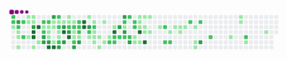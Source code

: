 <svg viewBox="-16 -32 880 192" width="880" height="192" xmlns="http://www.w3.org/2000/svg"><style>@keyframes c0{60.56%{fill:var(--c2)}60.58%,to{fill:var(--ce)}}@keyframes c1{60.74%{fill:var(--c2)}60.76%,to{fill:var(--ce)}}@keyframes c2{.88%{fill:var(--c1)}.9%,to{fill:var(--ce)}}@keyframes c3{84%{fill:var(--c3)}84.02%,to{fill:var(--ce)}}@keyframes c4{61.09%{fill:var(--c2)}61.11%,to{fill:var(--ce)}}@keyframes c5{1.23%{fill:var(--c1)}1.25%,to{fill:var(--ce)}}@keyframes c6{1.41%{fill:var(--c1)}1.43%,to{fill:var(--ce)}}@keyframes c7{1.77%{fill:var(--c1)}1.79%,to{fill:var(--ce)}}@keyframes c8{60.03%{fill:var(--c2)}60.05%,to{fill:var(--ce)}}@keyframes c9{59.49%{fill:var(--c2)}59.51%,to{fill:var(--ce)}}@keyframes ca{4.25%{fill:var(--c1)}4.27%,to{fill:var(--ce)}}@keyframes cb{3.72%{fill:var(--c1)}3.74%,to{fill:var(--ce)}}@keyframes cc{3.19%{fill:var(--c1)}3.21%,to{fill:var(--ce)}}@keyframes cd{4.08%{fill:var(--c1)}4.1%,to{fill:var(--ce)}}@keyframes ce{3.9%{fill:var(--c1)}3.92%,to{fill:var(--ce)}}@keyframes cf{83.29%{fill:var(--c3)}83.31%,to{fill:var(--ce)}}@keyframes cg{98.04%{fill:var(--c4)}98.06%,to{fill:var(--ce)}}@keyframes ch{97.86%{fill:var(--c4)}97.88%,to{fill:var(--ce)}}@keyframes ci{2.3%{fill:var(--c1)}2.32%,to{fill:var(--ce)}}@keyframes cj{98.39%{fill:var(--c4)}98.41%,to{fill:var(--ce)}}@keyframes ck{2.65%{fill:var(--c1)}2.67%,to{fill:var(--ce)}}@keyframes cl{44.39%{fill:var(--c2)}44.41%,to{fill:var(--ce)}}@keyframes cm{44.22%{fill:var(--c1)}44.24%,to{fill:var(--ce)}}@keyframes cn{58.25%{fill:var(--c2)}58.27%,to{fill:var(--ce)}}@keyframes co{86.14%{fill:var(--c3)}86.16%,to{fill:var(--ce)}}@keyframes cp{85.6%{fill:var(--c3)}85.62%,to{fill:var(--ce)}}@keyframes cq{57.72%{fill:var(--c2)}57.74%,to{fill:var(--ce)}}@keyframes cr{33.38%{fill:var(--c1)}33.4%,to{fill:var(--ce)}}@keyframes cs{33.56%{fill:var(--c1)}33.58%,to{fill:var(--ce)}}@keyframes ct{34.45%{fill:var(--c1)}34.47%,to{fill:var(--ce)}}@keyframes cu{85.78%{fill:var(--c3)}85.8%,to{fill:var(--ce)}}@keyframes cv{96.97%{fill:var(--c4)}96.99%,to{fill:var(--ce)}}@keyframes cw{82.23%{fill:var(--c3)}82.25%,to{fill:var(--ce)}}@keyframes cx{33.03%{fill:var(--c1)}33.05%,to{fill:var(--ce)}}@keyframes cy{33.2%{fill:var(--c1)}33.22%,to{fill:var(--ce)}}@keyframes cz{42.97%{fill:var(--c1)}42.99%,to{fill:var(--ce)}}@keyframes c10{96.79%{fill:var(--c4)}96.81%,to{fill:var(--ce)}}@keyframes c11{56.83%{fill:var(--c2)}56.85%,to{fill:var(--ce)}}@keyframes c12{32.85%{fill:var(--c1)}32.87%,to{fill:var(--ce)}}@keyframes c13{57.18%{fill:var(--c2)}57.2%,to{fill:var(--ce)}}@keyframes c14{33.92%{fill:var(--c1)}33.94%,to{fill:var(--ce)}}@keyframes c15{34.09%{fill:var(--c1)}34.11%,to{fill:var(--ce)}}@keyframes c16{43.15%{fill:var(--c2)}43.17%,to{fill:var(--ce)}}@keyframes c17{87.38%{fill:var(--c3)}87.4%,to{fill:var(--ce)}}@keyframes c18{32.67%{fill:var(--c1)}32.69%,to{fill:var(--ce)}}@keyframes c19{81.52%{fill:var(--c3)}81.54%,to{fill:var(--ce)}}@keyframes c1a{89.51%{fill:var(--c4)}89.53%,to{fill:var(--ce)}}@keyframes c1b{87.02%{fill:var(--c3)}87.04%,to{fill:var(--ce)}}@keyframes c1c{6.03%{fill:var(--c1)}6.05%,to{fill:var(--ce)}}@keyframes c1d{6.21%{fill:var(--c1)}6.23%,to{fill:var(--ce)}}@keyframes c1e{56.12%{fill:var(--c2)}56.14%,to{fill:var(--ce)}}@keyframes c1f{81.16%{fill:var(--c3)}81.18%,to{fill:var(--ce)}}@keyframes c1g{89.16%{fill:var(--c4)}89.18%,to{fill:var(--ce)}}@keyframes c1h{6.38%{fill:var(--c1)}6.4%,to{fill:var(--ce)}}@keyframes c1i{55.94%{fill:var(--c2)}55.96%,to{fill:var(--ce)}}@keyframes c1j{38.71%{fill:var(--c1)}38.73%,to{fill:var(--ce)}}@keyframes c1k{38.53%{fill:var(--c1)}38.55%,to{fill:var(--ce)}}@keyframes c1l{63.93%{fill:var(--c2)}63.95%,to{fill:var(--ce)}}@keyframes c1m{88.62%{fill:var(--c3)}88.64%,to{fill:var(--ce)}}@keyframes c1n{55.59%{fill:var(--c2)}55.61%,to{fill:var(--ce)}}@keyframes c1o{55.41%{fill:var(--c2)}55.43%,to{fill:var(--ce)}}@keyframes c1p{38.89%{fill:var(--c2)}38.91%,to{fill:var(--ce)}}@keyframes c1q{38.36%{fill:var(--c1)}38.38%,to{fill:var(--ce)}}@keyframes c1r{88.27%{fill:var(--c3)}88.29%,to{fill:var(--ce)}}@keyframes c1s{90.58%{fill:var(--c4)}90.6%,to{fill:var(--ce)}}@keyframes c1t{90.4%{fill:var(--c4)}90.42%,to{fill:var(--ce)}}@keyframes c1u{7.09%{fill:var(--c1)}7.11%,to{fill:var(--ce)}}@keyframes c1v{80.27%{fill:var(--c3)}80.29%,to{fill:var(--ce)}}@keyframes c1w{54.87%{fill:var(--c2)}54.89%,to{fill:var(--ce)}}@keyframes c1x{11%{fill:var(--c1)}11.02%,to{fill:var(--ce)}}@keyframes c1y{7.45%{fill:var(--c1)}7.47%,to{fill:var(--ce)}}@keyframes c1z{54.52%{fill:var(--c2)}54.54%,to{fill:var(--ce)}}@keyframes c20{9.58%{fill:var(--c1)}9.6%,to{fill:var(--ce)}}@keyframes c21{9.4%{fill:var(--c1)}9.42%,to{fill:var(--ce)}}@keyframes c22{10.65%{fill:var(--c1)}10.67%,to{fill:var(--ce)}}@keyframes c23{9.23%{fill:var(--c1)}9.25%,to{fill:var(--ce)}}@keyframes c24{11.71%{fill:var(--c1)}11.73%,to{fill:var(--ce)}}@keyframes c25{7.81%{fill:var(--c1)}7.83%,to{fill:var(--ce)}}@keyframes c26{10.29%{fill:var(--c1)}10.31%,to{fill:var(--ce)}}@keyframes c27{8.87%{fill:var(--c1)}8.89%,to{fill:var(--ce)}}@keyframes c28{53.45%{fill:var(--c2)}53.47%,to{fill:var(--ce)}}@keyframes c29{8.34%{fill:var(--c1)}8.36%,to{fill:var(--ce)}}@keyframes c2a{92%{fill:var(--c4)}92.02%,to{fill:var(--ce)}}@keyframes c2b{53.1%{fill:var(--c2)}53.12%,to{fill:var(--ce)}}@keyframes c2c{53.28%{fill:var(--c2)}53.3%,to{fill:var(--ce)}}@keyframes c2d{78.14%{fill:var(--c3)}78.16%,to{fill:var(--ce)}}@keyframes c2e{52.92%{fill:var(--c2)}52.94%,to{fill:var(--ce)}}@keyframes c2f{78.68%{fill:var(--c3)}78.7%,to{fill:var(--ce)}}@keyframes c2g{50.43%{fill:var(--c2)}50.45%,to{fill:var(--ce)}}@keyframes c2h{50.26%{fill:var(--c1)}50.28%,to{fill:var(--ce)}}@keyframes c2i{77.79%{fill:var(--c3)}77.81%,to{fill:var(--ce)}}@keyframes c2j{52.74%{fill:var(--c2)}52.76%,to{fill:var(--ce)}}@keyframes c2k{51.5%{fill:var(--c2)}51.52%,to{fill:var(--ce)}}@keyframes c2l{52.57%{fill:var(--c2)}52.59%,to{fill:var(--ce)}}@keyframes c2m{77.25%{fill:var(--c3)}77.27%,to{fill:var(--ce)}}@keyframes c2n{50.79%{fill:var(--c2)}50.81%,to{fill:var(--ce)}}@keyframes c2o{50.97%{fill:var(--c2)}50.99%,to{fill:var(--ce)}}@keyframes c2p{13.67%{fill:var(--c1)}13.69%,to{fill:var(--ce)}}@keyframes c2q{13.13%{fill:var(--c1)}13.15%,to{fill:var(--ce)}}@keyframes c2r{15.62%{fill:var(--c1)}15.64%,to{fill:var(--ce)}}@keyframes c2s{15.44%{fill:var(--c1)}15.46%,to{fill:var(--ce)}}@keyframes c2t{15.27%{fill:var(--c1)}15.29%,to{fill:var(--ce)}}@keyframes c2u{92.89%{fill:var(--c4)}92.91%,to{fill:var(--ce)}}@keyframes c2v{13.31%{fill:var(--c1)}13.33%,to{fill:var(--ce)}}@keyframes c2w{15.8%{fill:var(--c1)}15.82%,to{fill:var(--ce)}}@keyframes c2x{15.09%{fill:var(--c1)}15.11%,to{fill:var(--ce)}}@keyframes c2y{14.55%{fill:var(--c1)}14.57%,to{fill:var(--ce)}}@keyframes c2z{93.42%{fill:var(--c4)}93.44%,to{fill:var(--ce)}}@keyframes c30{15.98%{fill:var(--c1)}16%,to{fill:var(--ce)}}@keyframes c31{14.73%{fill:var(--c1)}14.75%,to{fill:var(--ce)}}@keyframes c32{16.69%{fill:var(--c1)}16.71%,to{fill:var(--ce)}}@keyframes c33{69.08%{fill:var(--c2)}69.1%,to{fill:var(--ce)}}@keyframes c34{68.2%{fill:var(--c2)}68.22%,to{fill:var(--ce)}}@keyframes c35{17.22%{fill:var(--c1)}17.24%,to{fill:var(--ce)}}@keyframes c36{68.37%{fill:var(--c2)}68.39%,to{fill:var(--ce)}}@keyframes c37{20.42%{fill:var(--c1)}20.44%,to{fill:var(--ce)}}@keyframes c38{17.75%{fill:var(--c1)}17.77%,to{fill:var(--ce)}}@keyframes c39{17.57%{fill:var(--c1)}17.59%,to{fill:var(--ce)}}@keyframes c3a{17.93%{fill:var(--c1)}17.95%,to{fill:var(--ce)}}@keyframes c3b{70.15%{fill:var(--c2)}70.17%,to{fill:var(--ce)}}@keyframes c3c{18.28%{fill:var(--c1)}18.3%,to{fill:var(--ce)}}@keyframes c3d{18.82%{fill:var(--c1)}18.84%,to{fill:var(--ce)}}@keyframes c3e{19%{fill:var(--c1)}19.02%,to{fill:var(--ce)}}@keyframes c3f{70.51%{fill:var(--c2)}70.53%,to{fill:var(--ce)}}@keyframes c3g{74.41%{fill:var(--c3)}74.43%,to{fill:var(--ce)}}@keyframes c3h{71.39%{fill:var(--c2)}71.41%,to{fill:var(--ce)}}@keyframes c3i{22.73%{fill:var(--c1)}22.75%,to{fill:var(--ce)}}@keyframes c3j{25.92%{fill:var(--c1)}25.94%,to{fill:var(--ce)}}@keyframes c3k{25.74%{fill:var(--c1)}25.76%,to{fill:var(--ce)}}@keyframes c3l{72.64%{fill:var(--c2)}72.66%,to{fill:var(--ce)}}@keyframes c3m{23.44%{fill:var(--c1)}23.46%,to{fill:var(--ce)}}@keyframes c3n{24.5%{fill:var(--c1)}24.52%,to{fill:var(--ce)}}@keyframes u0{.88%{transform:scale(0,1)}.9%,1.23%{transform:scale(.02,1)}1.25%,1.41%{transform:scale(.03,1)}1.43%,1.77%{transform:scale(.05,1)}1.79%,2.3%{transform:scale(.06,1)}2.32%,2.65%{transform:scale(.08,1)}2.67%,3.19%{transform:scale(.1,1)}3.21%,3.72%{transform:scale(.11,1)}3.74%,3.9%{transform:scale(.13,1)}3.92%,4.08%{transform:scale(.14,1)}4.1%,4.25%{transform:scale(.16,1)}4.27%,6.03%{transform:scale(.17,1)}6.05%,6.21%{transform:scale(.19,1)}6.23%,6.38%{transform:scale(.21,1)}6.4%,7.09%{transform:scale(.22,1)}7.11%,7.45%{transform:scale(.24,1)}7.47%,7.81%{transform:scale(.25,1)}7.83%,8.34%{transform:scale(.27,1)}8.36%,8.87%{transform:scale(.29,1)}8.89%,9.23%{transform:scale(.3,1)}9.25%,9.4%{transform:scale(.32,1)}9.42%,9.58%{transform:scale(.33,1)}10.29%,9.6%{transform:scale(.35,1)}10.31%,10.65%{transform:scale(.37,1)}10.67%,11%{transform:scale(.38,1)}11.02%,11.71%{transform:scale(.4,1)}11.73%,13.13%{transform:scale(.41,1)}13.15%,13.31%{transform:scale(.43,1)}13.33%,13.67%{transform:scale(.44,1)}13.69%,14.55%{transform:scale(.46,1)}14.57%,14.73%{transform:scale(.48,1)}14.75%,15.09%{transform:scale(.49,1)}15.11%,15.27%{transform:scale(.51,1)}15.29%,15.44%{transform:scale(.52,1)}15.46%,15.62%{transform:scale(.54,1)}15.64%,15.8%{transform:scale(.56,1)}15.82%,15.98%{transform:scale(.57,1)}16%,16.69%{transform:scale(.59,1)}16.71%,17.22%{transform:scale(.6,1)}17.24%,17.57%{transform:scale(.62,1)}17.59%,17.75%{transform:scale(.63,1)}17.77%,17.93%{transform:scale(.65,1)}17.95%,18.28%{transform:scale(.67,1)}18.3%,18.82%{transform:scale(.68,1)}18.84%,19%{transform:scale(.7,1)}19.02%,20.42%{transform:scale(.71,1)}20.44%,22.73%{transform:scale(.73,1)}22.75%,23.44%{transform:scale(.75,1)}23.46%,24.5%{transform:scale(.76,1)}24.52%,25.74%{transform:scale(.78,1)}25.76%,25.92%{transform:scale(.79,1)}25.94%,32.67%{transform:scale(.81,1)}32.69%,32.85%{transform:scale(.83,1)}32.87%,33.03%{transform:scale(.84,1)}33.05%,33.2%{transform:scale(.86,1)}33.22%,33.38%{transform:scale(.87,1)}33.4%,33.56%{transform:scale(.89,1)}33.58%,33.92%{transform:scale(.9,1)}33.94%,34.09%{transform:scale(.92,1)}34.11%,34.45%{transform:scale(.94,1)}34.47%,38.36%{transform:scale(.95,1)}38.38%,38.53%{transform:scale(.97,1)}38.55%,38.71%{transform:scale(.98,1)}38.73%,to{transform:scale(1,1)}}@keyframes u1{38.89%{transform:scale(0,1)}38.91%,to{transform:scale(1,1)}}@keyframes u2{42.97%{transform:scale(0,1)}42.99%,to{transform:scale(1,1)}}@keyframes u3{43.15%{transform:scale(0,1)}43.17%,to{transform:scale(1,1)}}@keyframes u4{44.22%{transform:scale(0,1)}44.24%,to{transform:scale(1,1)}}@keyframes u5{44.39%{transform:scale(0,1)}44.41%,to{transform:scale(1,1)}}@keyframes u6{50.26%{transform:scale(0,1)}50.28%,to{transform:scale(1,1)}}@keyframes u7{50.43%{transform:scale(0,1)}50.45%,50.79%{transform:scale(.03,1)}50.81%,50.97%{transform:scale(.06,1)}50.99%,51.5%{transform:scale(.09,1)}51.52%,52.57%{transform:scale(.12,1)}52.59%,52.74%{transform:scale(.15,1)}52.76%,52.92%{transform:scale(.18,1)}52.94%,53.1%{transform:scale(.21,1)}53.12%,53.28%{transform:scale(.24,1)}53.3%,53.45%{transform:scale(.27,1)}53.47%,54.52%{transform:scale(.3,1)}54.54%,54.87%{transform:scale(.33,1)}54.89%,55.41%{transform:scale(.36,1)}55.43%,55.59%{transform:scale(.39,1)}55.61%,55.94%{transform:scale(.42,1)}55.96%,56.12%{transform:scale(.45,1)}56.14%,56.83%{transform:scale(.48,1)}56.85%,57.18%{transform:scale(.52,1)}57.2%,57.72%{transform:scale(.55,1)}57.74%,58.25%{transform:scale(.58,1)}58.27%,59.49%{transform:scale(.61,1)}59.51%,60.03%{transform:scale(.64,1)}60.05%,60.56%{transform:scale(.67,1)}60.58%,60.74%{transform:scale(.7,1)}60.76%,61.09%{transform:scale(.73,1)}61.11%,63.93%{transform:scale(.76,1)}63.95%,68.2%{transform:scale(.79,1)}68.22%,68.37%{transform:scale(.82,1)}68.39%,69.08%{transform:scale(.85,1)}69.1%,70.15%{transform:scale(.88,1)}70.17%,70.51%{transform:scale(.91,1)}70.53%,71.39%{transform:scale(.94,1)}71.41%,72.64%{transform:scale(.97,1)}72.66%,to{transform:scale(1,1)}}@keyframes u8{74.41%{transform:scale(0,1)}74.43%,77.25%{transform:scale(.06,1)}77.27%,77.79%{transform:scale(.11,1)}77.81%,78.14%{transform:scale(.17,1)}78.16%,78.68%{transform:scale(.22,1)}78.7%,80.27%{transform:scale(.28,1)}80.29%,81.16%{transform:scale(.33,1)}81.18%,81.52%{transform:scale(.39,1)}81.54%,82.23%{transform:scale(.44,1)}82.25%,83.29%{transform:scale(.5,1)}83.31%,84%{transform:scale(.56,1)}84.02%,85.6%{transform:scale(.61,1)}85.62%,85.78%{transform:scale(.67,1)}85.8%,86.14%{transform:scale(.72,1)}86.16%,87.02%{transform:scale(.78,1)}87.04%,87.38%{transform:scale(.83,1)}87.4%,88.27%{transform:scale(.89,1)}88.29%,88.62%{transform:scale(.94,1)}88.64%,to{transform:scale(1,1)}}@keyframes u9{89.16%{transform:scale(0,1)}89.18%,89.51%{transform:scale(.08,1)}89.53%,90.4%{transform:scale(.17,1)}90.42%,90.58%{transform:scale(.25,1)}90.6%,92%{transform:scale(.33,1)}92.02%,92.89%{transform:scale(.42,1)}92.91%,93.42%{transform:scale(.5,1)}93.44%,96.79%{transform:scale(.58,1)}96.81%,96.97%{transform:scale(.67,1)}96.99%,97.86%{transform:scale(.75,1)}97.88%,98.04%{transform:scale(.83,1)}98.06%,98.39%{transform:scale(.92,1)}98.41%,to{transform:scale(1,1)}}@keyframes s0{0%,99.82%{transform:translate(0,-16px)}.18%{transform:translate(-16px,-16px)}.71%{transform:translate(-16px,32px)}.89%,60.92%{transform:translate(0,32px)}1.07%{transform:translate(0,48px)}1.24%{transform:translate(16px,48px)}1.78%{transform:translate(16px,96px)}2.49%{transform:translate(80px,96px)}2.66%,58.79%{transform:translate(80px,80px)}3.02%,59.15%,85.08%{transform:translate(48px,80px)}3.73%,61.63%,83.66%{transform:translate(48px,16px)}3.91%{transform:translate(64px,16px)}4.09%,82.95%{transform:translate(64px,0)}4.26%{transform:translate(48px,0)}4.44%,99.29%{transform:translate(48px,-16px)}5.86%{transform:translate(176px,-16px)}35.7%,6.22%{transform:translate(176px,16px)}41.56%,55.77%,6.39%,63.23%{transform:translate(192px,16px)}41.39%,6.57%{transform:translate(192px,0)}40.67%,7.28%{transform:translate(256px,0)}40.5%,7.46%{transform:translate(256px,16px)}8.17%,91.65%{transform:translate(320px,16px)}8.35%{transform:translate(320px,32px)}54%,8.53%{transform:translate(304px,32px)}8.88%{transform:translate(304px,64px)}10.83%,9.41%{transform:translate(256px,64px)}54.71%,9.59%{transform:translate(256px,48px)}9.95%{transform:translate(288px,48px)}10.3%{transform:translate(288px,80px)}10.66%{transform:translate(256px,80px)}11.01%{transform:translate(240px,64px)}11.19%{transform:translate(240px,80px)}11.55%{transform:translate(272px,80px)}11.72%{transform:translate(272px,96px)}12.97%,49.2%{transform:translate(384px,96px)}13.14%,13.85%{transform:translate(384px,80px)}13.32%,14.03%{transform:translate(400px,80px)}13.5%,14.21%{transform:translate(400px,64px)}13.68%{transform:translate(384px,64px)}14.39%{transform:translate(416px,64px)}14.56%,93.07%{transform:translate(416px,48px)}14.74%{transform:translate(432px,48px)}14.92%{transform:translate(432px,32px)}15.28%{transform:translate(400px,32px)}15.63%{transform:translate(400px,0)}16.34%{transform:translate(464px,0)}16.87%{transform:translate(464px,48px)}17.58%{transform:translate(528px,48px)}17.76%{transform:translate(528px,32px)}18.29%{transform:translate(576px,32px)}19.01%{transform:translate(576px,96px)}19.18%{transform:translate(560px,96px)}19.89%{transform:translate(560px,32px)}20.43%{transform:translate(512px,32px)}20.6%{transform:translate(512px,48px)}22.56%{transform:translate(688px,48px)}22.74%{transform:translate(688px,64px)}23.09%{transform:translate(720px,64px)}23.27%{transform:translate(720px,80px)}24.16%{transform:translate(800px,80px)}24.87%{transform:translate(800px,16px)}25.75%{transform:translate(720px,16px)}26.11%{transform:translate(720px,-16px)}32.33%,45.47%{transform:translate(160px,-16px)}32.68%{transform:translate(160px,16px)}33.04%,35.17%,42.27%,57.55%{transform:translate(128px,16px)}33.21%,34.99%,57.37%{transform:translate(128px,32px)}33.39%,34.81%,44.05%{transform:translate(112px,32px)}33.57%{transform:translate(112px,48px)}33.93%{transform:translate(144px,48px)}34.1%,43.34%{transform:translate(144px,64px)}34.46%,43.69%,85.97%,97.34%{transform:translate(112px,64px)}35.88%,56.48%{transform:translate(176px,0)}36.94%{transform:translate(272px,0)}37.66%,39.79%{transform:translate(272px,64px)}38.54%,88.99%{transform:translate(192px,64px)}38.72%{transform:translate(192px,48px)}38.9%,55.24%{transform:translate(208px,48px)}39.08%{transform:translate(208px,64px)}40.32%,47.07%{transform:translate(272px,16px)}42.98%,96.63%{transform:translate(128px,80px)}43.16%,87.57%{transform:translate(144px,80px)}44.23%{transform:translate(96px,32px)}44.58%{transform:translate(96px,0)}44.76%{transform:translate(112px,0)}44.94%{transform:translate(112px,-16px)}45.65%,81.88%{transform:translate(160px,0)}46.54%,79.93%{transform:translate(240px,0)}46.71%{transform:translate(240px,16px)}47.25%{transform:translate(272px,32px)}47.42%{transform:translate(288px,32px)}48.13%{transform:translate(288px,96px)}49.73%{transform:translate(384px,48px)}49.91%{transform:translate(368px,48px)}50.09%,51.15%{transform:translate(368px,32px)}50.27%,77.98%{transform:translate(352px,32px)}50.44%,78.51%{transform:translate(352px,16px)}50.8%,51.87%{transform:translate(384px,16px)}50.98%{transform:translate(384px,32px)}51.51%{transform:translate(368px,0)}51.69%{transform:translate(384px,0)}52.04%{transform:translate(368px,16px)}52.58%,77.09%{transform:translate(368px,64px)}53.11%{transform:translate(320px,64px)}53.29%{transform:translate(320px,80px)}53.46%{transform:translate(304px,80px)}54.53%{transform:translate(256px,32px)}55.6%{transform:translate(208px,16px)}55.95%{transform:translate(192px,32px)}56.13%,81.35%{transform:translate(176px,32px)}56.84%{transform:translate(144px,0)}57.19%{transform:translate(144px,32px)}57.9%{transform:translate(96px,16px)}58.26%{transform:translate(96px,48px)}58.44%,98.22%{transform:translate(80px,48px)}59.33%{transform:translate(48px,64px)}59.5%{transform:translate(32px,64px)}60.21%{transform:translate(32px,0)}60.57%{transform:translate(0,0)}61.46%,83.48%,84.55%,98.76%{transform:translate(48px,32px)}63.94%{transform:translate(192px,80px)}64.12%{transform:translate(176px,80px)}64.48%{transform:translate(176px,112px)}67.85%{transform:translate(480px,112px)}68.21%{transform:translate(480px,80px)}68.38%{transform:translate(496px,80px)}68.92%{transform:translate(496px,32px)}69.09%{transform:translate(480px,32px)}69.27%{transform:translate(480px,16px)}70.87%{transform:translate(624px,16px)}71.4%{transform:translate(624px,64px)}72.65%{transform:translate(736px,64px)}72.82%{transform:translate(736px,80px)}74.42%{transform:translate(592px,80px)}74.6%{transform:translate(592px,64px)}77.26%{transform:translate(368px,80px)}77.44%{transform:translate(352px,80px)}78.15%{transform:translate(336px,32px)}78.33%{transform:translate(336px,16px)}78.69%{transform:translate(352px,0)}80.46%{transform:translate(240px,48px)}81.17%,89.34%{transform:translate(176px,48px)}81.53%,89.7%{transform:translate(160px,32px)}83.3%{transform:translate(64px,32px)}84.01%{transform:translate(16px,16px)}84.19%{transform:translate(16px,32px)}85.79%{transform:translate(112px,80px)}86.15%{transform:translate(96px,64px)}86.32%{transform:translate(96px,80px)}87.03%{transform:translate(160px,80px)}87.21%{transform:translate(160px,96px)}87.39%{transform:translate(144px,96px)}88.28%{transform:translate(208px,80px)}88.45%{transform:translate(208px,96px)}88.63%{transform:translate(192px,96px)}89.17%{transform:translate(176px,64px)}89.52%{transform:translate(160px,48px)}90.41%{transform:translate(224px,32px)}90.59%{transform:translate(224px,16px)}92.01%{transform:translate(320px,48px)}93.43%{transform:translate(416px,80px)}96.8%{transform:translate(128px,96px)}96.98%{transform:translate(112px,96px)}97.87%{transform:translate(64px,64px)}98.05%{transform:translate(64px,48px)}98.4%{transform:translate(80px,32px)}}@keyframes s1{0%,99.82%{transform:translate(16px,-16px)}.36%{transform:translate(-16px,-16px)}.89%{transform:translate(-16px,32px)}1.07%,61.1%{transform:translate(0,32px)}1.24%{transform:translate(0,48px)}1.42%{transform:translate(16px,48px)}1.95%{transform:translate(16px,96px)}2.66%{transform:translate(80px,96px)}2.84%,58.97%{transform:translate(80px,80px)}3.2%,59.33%,85.26%{transform:translate(48px,80px)}3.91%,61.81%,83.84%{transform:translate(48px,16px)}4.09%{transform:translate(64px,16px)}4.26%,83.13%{transform:translate(64px,0)}4.44%{transform:translate(48px,0)}4.62%,99.47%{transform:translate(48px,-16px)}6.04%{transform:translate(176px,-16px)}35.88%,6.39%{transform:translate(176px,16px)}41.74%,55.95%,6.57%,63.41%{transform:translate(192px,16px)}41.56%,6.75%{transform:translate(192px,0)}40.85%,7.46%{transform:translate(256px,0)}40.67%,7.64%{transform:translate(256px,16px)}8.35%,91.83%{transform:translate(320px,16px)}8.53%{transform:translate(320px,32px)}54.17%,8.7%{transform:translate(304px,32px)}9.06%{transform:translate(304px,64px)}11.01%,9.59%{transform:translate(256px,64px)}54.88%,9.77%{transform:translate(256px,48px)}10.12%{transform:translate(288px,48px)}10.48%{transform:translate(288px,80px)}10.83%{transform:translate(256px,80px)}11.19%{transform:translate(240px,64px)}11.37%{transform:translate(240px,80px)}11.72%{transform:translate(272px,80px)}11.9%{transform:translate(272px,96px)}13.14%,49.38%{transform:translate(384px,96px)}13.32%,14.03%{transform:translate(384px,80px)}13.5%,14.21%{transform:translate(400px,80px)}13.68%,14.39%{transform:translate(400px,64px)}13.85%{transform:translate(384px,64px)}14.56%{transform:translate(416px,64px)}14.74%,93.25%{transform:translate(416px,48px)}14.92%{transform:translate(432px,48px)}15.1%{transform:translate(432px,32px)}15.45%{transform:translate(400px,32px)}15.81%{transform:translate(400px,0)}16.52%{transform:translate(464px,0)}17.05%{transform:translate(464px,48px)}17.76%{transform:translate(528px,48px)}17.94%{transform:translate(528px,32px)}18.47%{transform:translate(576px,32px)}19.18%{transform:translate(576px,96px)}19.36%{transform:translate(560px,96px)}20.07%{transform:translate(560px,32px)}20.6%{transform:translate(512px,32px)}20.78%{transform:translate(512px,48px)}22.74%{transform:translate(688px,48px)}22.91%{transform:translate(688px,64px)}23.27%{transform:translate(720px,64px)}23.45%{transform:translate(720px,80px)}24.33%{transform:translate(800px,80px)}25.04%{transform:translate(800px,16px)}25.93%{transform:translate(720px,16px)}26.29%{transform:translate(720px,-16px)}32.5%,45.65%{transform:translate(160px,-16px)}32.86%{transform:translate(160px,16px)}33.21%,35.35%,42.45%,57.73%{transform:translate(128px,16px)}33.39%,35.17%,57.55%{transform:translate(128px,32px)}33.57%,34.99%,44.23%{transform:translate(112px,32px)}33.75%{transform:translate(112px,48px)}34.1%{transform:translate(144px,48px)}34.28%,43.52%{transform:translate(144px,64px)}34.64%,43.87%,86.15%,97.51%{transform:translate(112px,64px)}36.06%,56.66%{transform:translate(176px,0)}37.12%{transform:translate(272px,0)}37.83%,39.96%{transform:translate(272px,64px)}38.72%,89.17%{transform:translate(192px,64px)}38.9%{transform:translate(192px,48px)}39.08%,55.42%{transform:translate(208px,48px)}39.25%{transform:translate(208px,64px)}40.5%,47.25%{transform:translate(272px,16px)}43.16%,96.8%{transform:translate(128px,80px)}43.34%,87.74%{transform:translate(144px,80px)}44.4%{transform:translate(96px,32px)}44.76%{transform:translate(96px,0)}44.94%{transform:translate(112px,0)}45.12%{transform:translate(112px,-16px)}45.83%,82.06%{transform:translate(160px,0)}46.71%,80.11%{transform:translate(240px,0)}46.89%{transform:translate(240px,16px)}47.42%{transform:translate(272px,32px)}47.6%{transform:translate(288px,32px)}48.31%{transform:translate(288px,96px)}49.91%{transform:translate(384px,48px)}50.09%{transform:translate(368px,48px)}50.27%,51.33%{transform:translate(368px,32px)}50.44%,78.15%{transform:translate(352px,32px)}50.62%,78.69%{transform:translate(352px,16px)}50.98%,52.04%{transform:translate(384px,16px)}51.15%{transform:translate(384px,32px)}51.69%{transform:translate(368px,0)}51.87%{transform:translate(384px,0)}52.22%{transform:translate(368px,16px)}52.75%,77.26%{transform:translate(368px,64px)}53.29%{transform:translate(320px,64px)}53.46%{transform:translate(320px,80px)}53.64%{transform:translate(304px,80px)}54.71%{transform:translate(256px,32px)}55.77%{transform:translate(208px,16px)}56.13%{transform:translate(192px,32px)}56.31%,81.53%{transform:translate(176px,32px)}57.02%{transform:translate(144px,0)}57.37%{transform:translate(144px,32px)}58.08%{transform:translate(96px,16px)}58.44%{transform:translate(96px,48px)}58.61%,98.4%{transform:translate(80px,48px)}59.5%{transform:translate(48px,64px)}59.68%{transform:translate(32px,64px)}60.39%{transform:translate(32px,0)}60.75%{transform:translate(0,0)}61.63%,83.66%,84.72%,98.93%{transform:translate(48px,32px)}64.12%{transform:translate(192px,80px)}64.3%{transform:translate(176px,80px)}64.65%{transform:translate(176px,112px)}68.03%{transform:translate(480px,112px)}68.38%{transform:translate(480px,80px)}68.56%{transform:translate(496px,80px)}69.09%{transform:translate(496px,32px)}69.27%{transform:translate(480px,32px)}69.45%{transform:translate(480px,16px)}71.05%{transform:translate(624px,16px)}71.58%{transform:translate(624px,64px)}72.82%{transform:translate(736px,64px)}73%{transform:translate(736px,80px)}74.6%{transform:translate(592px,80px)}74.78%{transform:translate(592px,64px)}77.44%{transform:translate(368px,80px)}77.62%{transform:translate(352px,80px)}78.33%{transform:translate(336px,32px)}78.51%{transform:translate(336px,16px)}78.86%{transform:translate(352px,0)}80.64%{transform:translate(240px,48px)}81.35%,89.52%{transform:translate(176px,48px)}81.71%,89.88%{transform:translate(160px,32px)}83.48%{transform:translate(64px,32px)}84.19%{transform:translate(16px,16px)}84.37%{transform:translate(16px,32px)}85.97%{transform:translate(112px,80px)}86.32%{transform:translate(96px,64px)}86.5%{transform:translate(96px,80px)}87.21%{transform:translate(160px,80px)}87.39%{transform:translate(160px,96px)}87.57%{transform:translate(144px,96px)}88.45%{transform:translate(208px,80px)}88.63%{transform:translate(208px,96px)}88.81%{transform:translate(192px,96px)}89.34%{transform:translate(176px,64px)}89.7%{transform:translate(160px,48px)}90.59%{transform:translate(224px,32px)}90.76%{transform:translate(224px,16px)}92.18%{transform:translate(320px,48px)}93.61%{transform:translate(416px,80px)}96.98%{transform:translate(128px,96px)}97.16%{transform:translate(112px,96px)}98.05%{transform:translate(64px,64px)}98.22%{transform:translate(64px,48px)}98.58%{transform:translate(80px,32px)}}@keyframes s2{0%,99.82%{transform:translate(32px,-16px)}.53%{transform:translate(-16px,-16px)}1.07%{transform:translate(-16px,32px)}1.24%,61.28%{transform:translate(0,32px)}1.42%{transform:translate(0,48px)}1.6%{transform:translate(16px,48px)}2.13%{transform:translate(16px,96px)}2.84%{transform:translate(80px,96px)}3.02%,59.15%{transform:translate(80px,80px)}3.37%,59.5%,85.44%{transform:translate(48px,80px)}4.09%,61.99%,84.01%{transform:translate(48px,16px)}4.26%{transform:translate(64px,16px)}4.44%,83.3%{transform:translate(64px,0)}4.62%{transform:translate(48px,0)}4.8%,99.64%{transform:translate(48px,-16px)}6.22%{transform:translate(176px,-16px)}36.06%,6.57%{transform:translate(176px,16px)}41.92%,56.13%,6.75%,63.59%{transform:translate(192px,16px)}41.74%,6.93%{transform:translate(192px,0)}41.03%,7.64%{transform:translate(256px,0)}40.85%,7.82%{transform:translate(256px,16px)}8.53%,92.01%{transform:translate(320px,16px)}8.7%{transform:translate(320px,32px)}54.35%,8.88%{transform:translate(304px,32px)}9.24%{transform:translate(304px,64px)}11.19%,9.77%{transform:translate(256px,64px)}55.06%,9.95%{transform:translate(256px,48px)}10.3%{transform:translate(288px,48px)}10.66%{transform:translate(288px,80px)}11.01%{transform:translate(256px,80px)}11.37%{transform:translate(240px,64px)}11.55%{transform:translate(240px,80px)}11.9%{transform:translate(272px,80px)}12.08%{transform:translate(272px,96px)}13.32%,49.56%{transform:translate(384px,96px)}13.5%,14.21%{transform:translate(384px,80px)}13.68%,14.39%{transform:translate(400px,80px)}13.85%,14.56%{transform:translate(400px,64px)}14.03%{transform:translate(384px,64px)}14.74%{transform:translate(416px,64px)}14.92%,93.43%{transform:translate(416px,48px)}15.1%{transform:translate(432px,48px)}15.28%{transform:translate(432px,32px)}15.63%{transform:translate(400px,32px)}15.99%{transform:translate(400px,0)}16.7%{transform:translate(464px,0)}17.23%{transform:translate(464px,48px)}17.94%{transform:translate(528px,48px)}18.12%{transform:translate(528px,32px)}18.65%{transform:translate(576px,32px)}19.36%{transform:translate(576px,96px)}19.54%{transform:translate(560px,96px)}20.25%{transform:translate(560px,32px)}20.78%{transform:translate(512px,32px)}20.96%{transform:translate(512px,48px)}22.91%{transform:translate(688px,48px)}23.09%{transform:translate(688px,64px)}23.45%{transform:translate(720px,64px)}23.62%{transform:translate(720px,80px)}24.51%{transform:translate(800px,80px)}25.22%{transform:translate(800px,16px)}26.11%{transform:translate(720px,16px)}26.47%{transform:translate(720px,-16px)}32.68%,45.83%{transform:translate(160px,-16px)}33.04%{transform:translate(160px,16px)}33.39%,35.52%,42.63%,57.9%{transform:translate(128px,16px)}33.57%,35.35%,57.73%{transform:translate(128px,32px)}33.75%,35.17%,44.4%{transform:translate(112px,32px)}33.93%{transform:translate(112px,48px)}34.28%{transform:translate(144px,48px)}34.46%,43.69%{transform:translate(144px,64px)}34.81%,44.05%,86.32%,97.69%{transform:translate(112px,64px)}36.23%,56.84%{transform:translate(176px,0)}37.3%{transform:translate(272px,0)}38.01%,40.14%{transform:translate(272px,64px)}38.9%,89.34%{transform:translate(192px,64px)}39.08%{transform:translate(192px,48px)}39.25%,55.6%{transform:translate(208px,48px)}39.43%{transform:translate(208px,64px)}40.67%,47.42%{transform:translate(272px,16px)}43.34%,96.98%{transform:translate(128px,80px)}43.52%,87.92%{transform:translate(144px,80px)}44.58%{transform:translate(96px,32px)}44.94%{transform:translate(96px,0)}45.12%{transform:translate(112px,0)}45.29%{transform:translate(112px,-16px)}46%,82.24%{transform:translate(160px,0)}46.89%,80.28%{transform:translate(240px,0)}47.07%{transform:translate(240px,16px)}47.6%{transform:translate(272px,32px)}47.78%{transform:translate(288px,32px)}48.49%{transform:translate(288px,96px)}50.09%{transform:translate(384px,48px)}50.27%{transform:translate(368px,48px)}50.44%,51.51%{transform:translate(368px,32px)}50.62%,78.33%{transform:translate(352px,32px)}50.8%,78.86%{transform:translate(352px,16px)}51.15%,52.22%{transform:translate(384px,16px)}51.33%{transform:translate(384px,32px)}51.87%{transform:translate(368px,0)}52.04%{transform:translate(384px,0)}52.4%{transform:translate(368px,16px)}52.93%,77.44%{transform:translate(368px,64px)}53.46%{transform:translate(320px,64px)}53.64%{transform:translate(320px,80px)}53.82%{transform:translate(304px,80px)}54.88%{transform:translate(256px,32px)}55.95%{transform:translate(208px,16px)}56.31%{transform:translate(192px,32px)}56.48%,81.71%{transform:translate(176px,32px)}57.19%{transform:translate(144px,0)}57.55%{transform:translate(144px,32px)}58.26%{transform:translate(96px,16px)}58.61%{transform:translate(96px,48px)}58.79%,98.58%{transform:translate(80px,48px)}59.68%{transform:translate(48px,64px)}59.86%{transform:translate(32px,64px)}60.57%{transform:translate(32px,0)}60.92%{transform:translate(0,0)}61.81%,83.84%,84.9%,99.11%{transform:translate(48px,32px)}64.3%{transform:translate(192px,80px)}64.48%{transform:translate(176px,80px)}64.83%{transform:translate(176px,112px)}68.21%{transform:translate(480px,112px)}68.56%{transform:translate(480px,80px)}68.74%{transform:translate(496px,80px)}69.27%{transform:translate(496px,32px)}69.45%{transform:translate(480px,32px)}69.63%{transform:translate(480px,16px)}71.23%{transform:translate(624px,16px)}71.76%{transform:translate(624px,64px)}73%{transform:translate(736px,64px)}73.18%{transform:translate(736px,80px)}74.78%{transform:translate(592px,80px)}74.96%{transform:translate(592px,64px)}77.62%{transform:translate(368px,80px)}77.8%{transform:translate(352px,80px)}78.51%{transform:translate(336px,32px)}78.69%{transform:translate(336px,16px)}79.04%{transform:translate(352px,0)}80.82%{transform:translate(240px,48px)}81.53%,89.7%{transform:translate(176px,48px)}81.88%,90.05%{transform:translate(160px,32px)}83.66%{transform:translate(64px,32px)}84.37%{transform:translate(16px,16px)}84.55%{transform:translate(16px,32px)}86.15%{transform:translate(112px,80px)}86.5%{transform:translate(96px,64px)}86.68%{transform:translate(96px,80px)}87.39%{transform:translate(160px,80px)}87.57%{transform:translate(160px,96px)}87.74%{transform:translate(144px,96px)}88.63%{transform:translate(208px,80px)}88.81%{transform:translate(208px,96px)}88.99%{transform:translate(192px,96px)}89.52%{transform:translate(176px,64px)}89.88%{transform:translate(160px,48px)}90.76%{transform:translate(224px,32px)}90.94%{transform:translate(224px,16px)}92.36%{transform:translate(320px,48px)}93.78%{transform:translate(416px,80px)}97.16%{transform:translate(128px,96px)}97.34%{transform:translate(112px,96px)}98.22%{transform:translate(64px,64px)}98.4%{transform:translate(64px,48px)}98.76%{transform:translate(80px,32px)}}@keyframes s3{0%,4.97%,99.82%{transform:translate(48px,-16px)}.71%{transform:translate(-16px,-16px)}1.24%{transform:translate(-16px,32px)}1.42%,61.46%{transform:translate(0,32px)}1.6%{transform:translate(0,48px)}1.78%{transform:translate(16px,48px)}2.31%{transform:translate(16px,96px)}3.02%{transform:translate(80px,96px)}3.2%,59.33%{transform:translate(80px,80px)}3.55%,59.68%,85.61%{transform:translate(48px,80px)}4.26%,62.17%,84.19%{transform:translate(48px,16px)}4.44%{transform:translate(64px,16px)}4.62%,83.48%{transform:translate(64px,0)}4.8%{transform:translate(48px,0)}6.39%{transform:translate(176px,-16px)}36.23%,6.75%{transform:translate(176px,16px)}42.1%,56.31%,6.93%,63.77%{transform:translate(192px,16px)}41.92%,7.1%{transform:translate(192px,0)}41.21%,7.82%{transform:translate(256px,0)}41.03%,7.99%{transform:translate(256px,16px)}8.7%,92.18%{transform:translate(320px,16px)}8.88%{transform:translate(320px,32px)}54.53%,9.06%{transform:translate(304px,32px)}9.41%{transform:translate(304px,64px)}11.37%,9.95%{transform:translate(256px,64px)}10.12%,55.24%{transform:translate(256px,48px)}10.48%{transform:translate(288px,48px)}10.83%{transform:translate(288px,80px)}11.19%{transform:translate(256px,80px)}11.55%{transform:translate(240px,64px)}11.72%{transform:translate(240px,80px)}12.08%{transform:translate(272px,80px)}12.26%{transform:translate(272px,96px)}13.5%,49.73%{transform:translate(384px,96px)}13.68%,14.39%{transform:translate(384px,80px)}13.85%,14.56%{transform:translate(400px,80px)}14.03%,14.74%{transform:translate(400px,64px)}14.21%{transform:translate(384px,64px)}14.92%{transform:translate(416px,64px)}15.1%,93.61%{transform:translate(416px,48px)}15.28%{transform:translate(432px,48px)}15.45%{transform:translate(432px,32px)}15.81%{transform:translate(400px,32px)}16.16%{transform:translate(400px,0)}16.87%{transform:translate(464px,0)}17.41%{transform:translate(464px,48px)}18.12%{transform:translate(528px,48px)}18.29%{transform:translate(528px,32px)}18.83%{transform:translate(576px,32px)}19.54%{transform:translate(576px,96px)}19.72%{transform:translate(560px,96px)}20.43%{transform:translate(560px,32px)}20.96%{transform:translate(512px,32px)}21.14%{transform:translate(512px,48px)}23.09%{transform:translate(688px,48px)}23.27%{transform:translate(688px,64px)}23.62%{transform:translate(720px,64px)}23.8%{transform:translate(720px,80px)}24.69%{transform:translate(800px,80px)}25.4%{transform:translate(800px,16px)}26.29%{transform:translate(720px,16px)}26.64%{transform:translate(720px,-16px)}32.86%,46%{transform:translate(160px,-16px)}33.21%{transform:translate(160px,16px)}33.57%,35.7%,42.81%,58.08%{transform:translate(128px,16px)}33.75%,35.52%,57.9%{transform:translate(128px,32px)}33.93%,35.35%,44.58%{transform:translate(112px,32px)}34.1%{transform:translate(112px,48px)}34.46%{transform:translate(144px,48px)}34.64%,43.87%{transform:translate(144px,64px)}34.99%,44.23%,86.5%,97.87%{transform:translate(112px,64px)}36.41%,57.02%{transform:translate(176px,0)}37.48%{transform:translate(272px,0)}38.19%,40.32%{transform:translate(272px,64px)}39.08%,89.52%{transform:translate(192px,64px)}39.25%{transform:translate(192px,48px)}39.43%,55.77%{transform:translate(208px,48px)}39.61%{transform:translate(208px,64px)}40.85%,47.6%{transform:translate(272px,16px)}43.52%,97.16%{transform:translate(128px,80px)}43.69%,88.1%{transform:translate(144px,80px)}44.76%{transform:translate(96px,32px)}45.12%{transform:translate(96px,0)}45.29%{transform:translate(112px,0)}45.47%{transform:translate(112px,-16px)}46.18%,82.42%{transform:translate(160px,0)}47.07%,80.46%{transform:translate(240px,0)}47.25%{transform:translate(240px,16px)}47.78%{transform:translate(272px,32px)}47.96%{transform:translate(288px,32px)}48.67%{transform:translate(288px,96px)}50.27%{transform:translate(384px,48px)}50.44%{transform:translate(368px,48px)}50.62%,51.69%{transform:translate(368px,32px)}50.8%,78.51%{transform:translate(352px,32px)}50.98%,79.04%{transform:translate(352px,16px)}51.33%,52.4%{transform:translate(384px,16px)}51.51%{transform:translate(384px,32px)}52.04%{transform:translate(368px,0)}52.22%{transform:translate(384px,0)}52.58%{transform:translate(368px,16px)}53.11%,77.62%{transform:translate(368px,64px)}53.64%{transform:translate(320px,64px)}53.82%{transform:translate(320px,80px)}54%{transform:translate(304px,80px)}55.06%{transform:translate(256px,32px)}56.13%{transform:translate(208px,16px)}56.48%{transform:translate(192px,32px)}56.66%,81.88%{transform:translate(176px,32px)}57.37%{transform:translate(144px,0)}57.73%{transform:translate(144px,32px)}58.44%{transform:translate(96px,16px)}58.79%{transform:translate(96px,48px)}58.97%,98.76%{transform:translate(80px,48px)}59.86%{transform:translate(48px,64px)}60.04%{transform:translate(32px,64px)}60.75%{transform:translate(32px,0)}61.1%{transform:translate(0,0)}61.99%,84.01%,85.08%,99.29%{transform:translate(48px,32px)}64.48%{transform:translate(192px,80px)}64.65%{transform:translate(176px,80px)}65.01%{transform:translate(176px,112px)}68.38%{transform:translate(480px,112px)}68.74%{transform:translate(480px,80px)}68.92%{transform:translate(496px,80px)}69.45%{transform:translate(496px,32px)}69.63%{transform:translate(480px,32px)}69.8%{transform:translate(480px,16px)}71.4%{transform:translate(624px,16px)}71.94%{transform:translate(624px,64px)}73.18%{transform:translate(736px,64px)}73.36%{transform:translate(736px,80px)}74.96%{transform:translate(592px,80px)}75.13%{transform:translate(592px,64px)}77.8%{transform:translate(368px,80px)}77.98%{transform:translate(352px,80px)}78.69%{transform:translate(336px,32px)}78.86%{transform:translate(336px,16px)}79.22%{transform:translate(352px,0)}80.99%{transform:translate(240px,48px)}81.71%,89.88%{transform:translate(176px,48px)}82.06%,90.23%{transform:translate(160px,32px)}83.84%{transform:translate(64px,32px)}84.55%{transform:translate(16px,16px)}84.72%{transform:translate(16px,32px)}86.32%{transform:translate(112px,80px)}86.68%{transform:translate(96px,64px)}86.86%{transform:translate(96px,80px)}87.57%{transform:translate(160px,80px)}87.74%{transform:translate(160px,96px)}87.92%{transform:translate(144px,96px)}88.81%{transform:translate(208px,80px)}88.99%{transform:translate(208px,96px)}89.17%{transform:translate(192px,96px)}89.7%{transform:translate(176px,64px)}90.05%{transform:translate(160px,48px)}90.94%{transform:translate(224px,32px)}91.12%{transform:translate(224px,16px)}92.54%{transform:translate(320px,48px)}93.96%{transform:translate(416px,80px)}97.34%{transform:translate(128px,96px)}97.51%{transform:translate(112px,96px)}98.4%{transform:translate(64px,64px)}98.58%{transform:translate(64px,48px)}98.93%{transform:translate(80px,32px)}}:root{--cb:#1b1f230a;--cs:purple;--ce:#ebedf0;--c0:#ebedf0;--c1:#9be9a8;--c2:#40c463;--c3:#30a14e;--c4:#216e39}@media (prefers-color-scheme:dark){:root{--cb:#1b1f230a;--cs:purple;--ce:#161b22;--c1:#01311f;--c2:#034525;--c3:#0f6d31;--c4:#00c647}}.c{shape-rendering:geometricPrecision;fill:var(--ce);stroke-width:1px;stroke:var(--cb);animation:none 56300ms linear infinite}.c.c0,.c.c1{fill:var(--c2);animation-name:c0}.c.c1{animation-name:c1}.c.c2{fill:var(--c1);animation-name:c2}.c.c3{fill:var(--c3);animation-name:c3}.c.c4{fill:var(--c2);animation-name:c4}.c.c5,.c.c6,.c.c7{fill:var(--c1);animation-name:c5}.c.c6,.c.c7{animation-name:c6}.c.c7{animation-name:c7}.c.c8,.c.c9{fill:var(--c2);animation-name:c8}.c.c9{animation-name:c9}.c.ca,.c.cb{fill:var(--c1);animation-name:ca}.c.cb{animation-name:cb}.c.cc,.c.cd,.c.ce{fill:var(--c1);animation-name:cc}.c.cd,.c.ce{animation-name:cd}.c.ce{animation-name:ce}.c.cf{fill:var(--c3);animation-name:cf}.c.cg,.c.ch{fill:var(--c4);animation-name:cg}.c.ch{animation-name:ch}.c.ci{fill:var(--c1);animation-name:ci}.c.cj{fill:var(--c4);animation-name:cj}.c.ck{fill:var(--c1);animation-name:ck}.c.cl{fill:var(--c2);animation-name:cl}.c.cm{fill:var(--c1);animation-name:cm}.c.cn{fill:var(--c2);animation-name:cn}.c.co,.c.cp{fill:var(--c3);animation-name:co}.c.cp{animation-name:cp}.c.cq{fill:var(--c2);animation-name:cq}.c.cr,.c.cs,.c.ct{fill:var(--c1);animation-name:cr}.c.cs,.c.ct{animation-name:cs}.c.ct{animation-name:ct}.c.cu{fill:var(--c3);animation-name:cu}.c.cv{fill:var(--c4);animation-name:cv}.c.cw{fill:var(--c3);animation-name:cw}.c.cx,.c.cy,.c.cz{fill:var(--c1);animation-name:cx}.c.cy,.c.cz{animation-name:cy}.c.cz{animation-name:cz}.c.c10{fill:var(--c4);animation-name:c10}.c.c11{fill:var(--c2);animation-name:c11}.c.c12{fill:var(--c1);animation-name:c12}.c.c13{fill:var(--c2);animation-name:c13}.c.c14,.c.c15{fill:var(--c1);animation-name:c14}.c.c15{animation-name:c15}.c.c16{fill:var(--c2);animation-name:c16}.c.c17{fill:var(--c3);animation-name:c17}.c.c18{fill:var(--c1);animation-name:c18}.c.c19{fill:var(--c3);animation-name:c19}.c.c1a{fill:var(--c4);animation-name:c1a}.c.c1b{fill:var(--c3);animation-name:c1b}.c.c1c,.c.c1d{fill:var(--c1);animation-name:c1c}.c.c1d{animation-name:c1d}.c.c1e{fill:var(--c2);animation-name:c1e}.c.c1f{fill:var(--c3);animation-name:c1f}.c.c1g{fill:var(--c4);animation-name:c1g}.c.c1h{fill:var(--c1);animation-name:c1h}.c.c1i{fill:var(--c2);animation-name:c1i}.c.c1j,.c.c1k{fill:var(--c1);animation-name:c1j}.c.c1k{animation-name:c1k}.c.c1l{fill:var(--c2);animation-name:c1l}.c.c1m{fill:var(--c3);animation-name:c1m}.c.c1n,.c.c1o,.c.c1p{fill:var(--c2);animation-name:c1n}.c.c1o,.c.c1p{animation-name:c1o}.c.c1p{animation-name:c1p}.c.c1q{fill:var(--c1);animation-name:c1q}.c.c1r{fill:var(--c3);animation-name:c1r}.c.c1s,.c.c1t{fill:var(--c4);animation-name:c1s}.c.c1t{animation-name:c1t}.c.c1u{fill:var(--c1);animation-name:c1u}.c.c1v{fill:var(--c3);animation-name:c1v}.c.c1w{fill:var(--c2);animation-name:c1w}.c.c1x,.c.c1y{fill:var(--c1);animation-name:c1x}.c.c1y{animation-name:c1y}.c.c1z{fill:var(--c2);animation-name:c1z}.c.c20,.c.c21{fill:var(--c1);animation-name:c20}.c.c21{animation-name:c21}.c.c22,.c.c23,.c.c24{fill:var(--c1);animation-name:c22}.c.c23,.c.c24{animation-name:c23}.c.c24{animation-name:c24}.c.c25,.c.c26,.c.c27{fill:var(--c1);animation-name:c25}.c.c26,.c.c27{animation-name:c26}.c.c27{animation-name:c27}.c.c28{fill:var(--c2);animation-name:c28}.c.c29{fill:var(--c1);animation-name:c29}.c.c2a{fill:var(--c4);animation-name:c2a}.c.c2b,.c.c2c{fill:var(--c2);animation-name:c2b}.c.c2c{animation-name:c2c}.c.c2d{fill:var(--c3);animation-name:c2d}.c.c2e{fill:var(--c2);animation-name:c2e}.c.c2f{fill:var(--c3);animation-name:c2f}.c.c2g{fill:var(--c2);animation-name:c2g}.c.c2h{fill:var(--c1);animation-name:c2h}.c.c2i{fill:var(--c3);animation-name:c2i}.c.c2j,.c.c2k,.c.c2l{fill:var(--c2);animation-name:c2j}.c.c2k,.c.c2l{animation-name:c2k}.c.c2l{animation-name:c2l}.c.c2m{fill:var(--c3);animation-name:c2m}.c.c2n,.c.c2o{fill:var(--c2);animation-name:c2n}.c.c2o{animation-name:c2o}.c.c2p,.c.c2q{fill:var(--c1);animation-name:c2p}.c.c2q{animation-name:c2q}.c.c2r,.c.c2s,.c.c2t{fill:var(--c1);animation-name:c2r}.c.c2s,.c.c2t{animation-name:c2s}.c.c2t{animation-name:c2t}.c.c2u{fill:var(--c4);animation-name:c2u}.c.c2v{fill:var(--c1);animation-name:c2v}.c.c2w,.c.c2x,.c.c2y{fill:var(--c1);animation-name:c2w}.c.c2x,.c.c2y{animation-name:c2x}.c.c2y{animation-name:c2y}.c.c2z{fill:var(--c4);animation-name:c2z}.c.c30,.c.c31,.c.c32{fill:var(--c1);animation-name:c30}.c.c31,.c.c32{animation-name:c31}.c.c32{animation-name:c32}.c.c33,.c.c34{fill:var(--c2);animation-name:c33}.c.c34{animation-name:c34}.c.c35{fill:var(--c1);animation-name:c35}.c.c36{fill:var(--c2);animation-name:c36}.c.c37{fill:var(--c1);animation-name:c37}.c.c38,.c.c39,.c.c3a{fill:var(--c1);animation-name:c38}.c.c39,.c.c3a{animation-name:c39}.c.c3a{animation-name:c3a}.c.c3b{fill:var(--c2);animation-name:c3b}.c.c3c,.c.c3d,.c.c3e{fill:var(--c1);animation-name:c3c}.c.c3d,.c.c3e{animation-name:c3d}.c.c3e{animation-name:c3e}.c.c3f{fill:var(--c2);animation-name:c3f}.c.c3g{fill:var(--c3);animation-name:c3g}.c.c3h{fill:var(--c2);animation-name:c3h}.c.c3i,.c.c3j,.c.c3k{fill:var(--c1);animation-name:c3i}.c.c3j,.c.c3k{animation-name:c3j}.c.c3k{animation-name:c3k}.c.c3l{fill:var(--c2);animation-name:c3l}.c.c3m,.c.c3n{fill:var(--c1);animation-name:c3m}.c.c3n{animation-name:c3n}.s,.u{animation:none linear 56300ms infinite}.u,.u.u0{transform-origin:0 0}.u{transform:scale(0,1)}.u.u0{fill:var(--c1);animation-name:u0}.u.u1{fill:var(--c2);animation-name:u1;transform-origin:404.7px 0}.u.u2{fill:var(--c1);animation-name:u2;transform-origin:411.2px 0}.u.u3{fill:var(--c2);animation-name:u3;transform-origin:417.6px 0}.u.u4{fill:var(--c1);animation-name:u4;transform-origin:424px 0}.u.u5{fill:var(--c2);animation-name:u5;transform-origin:430.4px 0}.u.u6{fill:var(--c1);animation-name:u6;transform-origin:436.8px 0}.u.u7{fill:var(--c2);animation-name:u7;transform-origin:443.3px 0}.u.u8{fill:var(--c3);animation-name:u8;transform-origin:655.3px 0}.u.u9{fill:var(--c4);animation-name:u9;transform-origin:770.9px 0}.s{shape-rendering:geometricPrecision;fill:var(--cs)}.s.s0{transform:translate(0,-16px);animation-name:s0}.s.s1{transform:translate(16px,-16px);animation-name:s1}.s.s2{transform:translate(32px,-16px);animation-name:s2}.s.s3{transform:translate(48px,-16px);animation-name:s3}</style><rect class="c c0" x="2" y="2" rx="2" ry="2" width="12" height="12"/><rect class="c c1" x="2" y="18" rx="2" ry="2" width="12" height="12"/><rect class="c c2" x="2" y="34" rx="2" ry="2" width="12" height="12"/><rect class="c" x="2" y="50" rx="2" ry="2" width="12" height="12"/><rect class="c" x="2" y="66" rx="2" ry="2" width="12" height="12"/><rect class="c" x="2" y="82" rx="2" ry="2" width="12" height="12"/><rect class="c" x="2" y="98" rx="2" ry="2" width="12" height="12"/><rect class="c" x="18" y="2" rx="2" ry="2" width="12" height="12"/><rect class="c c3" x="18" y="18" rx="2" ry="2" width="12" height="12"/><rect class="c c4" x="18" y="34" rx="2" ry="2" width="12" height="12"/><rect class="c c5" x="18" y="50" rx="2" ry="2" width="12" height="12"/><rect class="c c6" x="18" y="66" rx="2" ry="2" width="12" height="12"/><rect class="c" x="18" y="82" rx="2" ry="2" width="12" height="12"/><rect class="c c7" x="18" y="98" rx="2" ry="2" width="12" height="12"/><rect class="c" x="34" y="2" rx="2" ry="2" width="12" height="12"/><rect class="c c8" x="34" y="18" rx="2" ry="2" width="12" height="12"/><rect class="c" x="34" y="34" rx="2" ry="2" width="12" height="12"/><rect class="c" x="34" y="50" rx="2" ry="2" width="12" height="12"/><rect class="c c9" x="34" y="66" rx="2" ry="2" width="12" height="12"/><rect class="c" x="34" y="82" rx="2" ry="2" width="12" height="12"/><rect class="c" x="34" y="98" rx="2" ry="2" width="12" height="12"/><rect class="c ca" x="50" y="2" rx="2" ry="2" width="12" height="12"/><rect class="c cb" x="50" y="18" rx="2" ry="2" width="12" height="12"/><rect class="c" x="50" y="34" rx="2" ry="2" width="12" height="12"/><rect class="c" x="50" y="50" rx="2" ry="2" width="12" height="12"/><rect class="c cc" x="50" y="66" rx="2" ry="2" width="12" height="12"/><rect class="c" x="50" y="82" rx="2" ry="2" width="12" height="12"/><rect class="c" x="50" y="98" rx="2" ry="2" width="12" height="12"/><rect class="c cd" x="66" y="2" rx="2" ry="2" width="12" height="12"/><rect class="c ce" x="66" y="18" rx="2" ry="2" width="12" height="12"/><rect class="c cf" x="66" y="34" rx="2" ry="2" width="12" height="12"/><rect class="c cg" x="66" y="50" rx="2" ry="2" width="12" height="12"/><rect class="c ch" x="66" y="66" rx="2" ry="2" width="12" height="12"/><rect class="c" x="66" y="82" rx="2" ry="2" width="12" height="12"/><rect class="c ci" x="66" y="98" rx="2" ry="2" width="12" height="12"/><rect class="c" x="82" y="2" rx="2" ry="2" width="12" height="12"/><rect class="c" x="82" y="18" rx="2" ry="2" width="12" height="12"/><rect class="c cj" x="82" y="34" rx="2" ry="2" width="12" height="12"/><rect class="c" x="82" y="50" rx="2" ry="2" width="12" height="12"/><rect class="c" x="82" y="66" rx="2" ry="2" width="12" height="12"/><rect class="c ck" x="82" y="82" rx="2" ry="2" width="12" height="12"/><rect class="c" x="82" y="98" rx="2" ry="2" width="12" height="12"/><rect class="c" x="98" y="2" rx="2" ry="2" width="12" height="12"/><rect class="c cl" x="98" y="18" rx="2" ry="2" width="12" height="12"/><rect class="c cm" x="98" y="34" rx="2" ry="2" width="12" height="12"/><rect class="c cn" x="98" y="50" rx="2" ry="2" width="12" height="12"/><rect class="c co" x="98" y="66" rx="2" ry="2" width="12" height="12"/><rect class="c cp" x="98" y="82" rx="2" ry="2" width="12" height="12"/><rect class="c" x="98" y="98" rx="2" ry="2" width="12" height="12"/><rect class="c" x="114" y="2" rx="2" ry="2" width="12" height="12"/><rect class="c cq" x="114" y="18" rx="2" ry="2" width="12" height="12"/><rect class="c cr" x="114" y="34" rx="2" ry="2" width="12" height="12"/><rect class="c cs" x="114" y="50" rx="2" ry="2" width="12" height="12"/><rect class="c ct" x="114" y="66" rx="2" ry="2" width="12" height="12"/><rect class="c cu" x="114" y="82" rx="2" ry="2" width="12" height="12"/><rect class="c cv" x="114" y="98" rx="2" ry="2" width="12" height="12"/><rect class="c cw" x="130" y="2" rx="2" ry="2" width="12" height="12"/><rect class="c cx" x="130" y="18" rx="2" ry="2" width="12" height="12"/><rect class="c cy" x="130" y="34" rx="2" ry="2" width="12" height="12"/><rect class="c" x="130" y="50" rx="2" ry="2" width="12" height="12"/><rect class="c" x="130" y="66" rx="2" ry="2" width="12" height="12"/><rect class="c cz" x="130" y="82" rx="2" ry="2" width="12" height="12"/><rect class="c c10" x="130" y="98" rx="2" ry="2" width="12" height="12"/><rect class="c c11" x="146" y="2" rx="2" ry="2" width="12" height="12"/><rect class="c c12" x="146" y="18" rx="2" ry="2" width="12" height="12"/><rect class="c c13" x="146" y="34" rx="2" ry="2" width="12" height="12"/><rect class="c c14" x="146" y="50" rx="2" ry="2" width="12" height="12"/><rect class="c c15" x="146" y="66" rx="2" ry="2" width="12" height="12"/><rect class="c c16" x="146" y="82" rx="2" ry="2" width="12" height="12"/><rect class="c c17" x="146" y="98" rx="2" ry="2" width="12" height="12"/><rect class="c" x="162" y="2" rx="2" ry="2" width="12" height="12"/><rect class="c c18" x="162" y="18" rx="2" ry="2" width="12" height="12"/><rect class="c c19" x="162" y="34" rx="2" ry="2" width="12" height="12"/><rect class="c c1a" x="162" y="50" rx="2" ry="2" width="12" height="12"/><rect class="c" x="162" y="66" rx="2" ry="2" width="12" height="12"/><rect class="c c1b" x="162" y="82" rx="2" ry="2" width="12" height="12"/><rect class="c" x="162" y="98" rx="2" ry="2" width="12" height="12"/><rect class="c c1c" x="178" y="2" rx="2" ry="2" width="12" height="12"/><rect class="c c1d" x="178" y="18" rx="2" ry="2" width="12" height="12"/><rect class="c c1e" x="178" y="34" rx="2" ry="2" width="12" height="12"/><rect class="c c1f" x="178" y="50" rx="2" ry="2" width="12" height="12"/><rect class="c c1g" x="178" y="66" rx="2" ry="2" width="12" height="12"/><rect class="c" x="178" y="82" rx="2" ry="2" width="12" height="12"/><rect class="c" x="178" y="98" rx="2" ry="2" width="12" height="12"/><rect class="c" x="194" y="2" rx="2" ry="2" width="12" height="12"/><rect class="c c1h" x="194" y="18" rx="2" ry="2" width="12" height="12"/><rect class="c c1i" x="194" y="34" rx="2" ry="2" width="12" height="12"/><rect class="c c1j" x="194" y="50" rx="2" ry="2" width="12" height="12"/><rect class="c c1k" x="194" y="66" rx="2" ry="2" width="12" height="12"/><rect class="c c1l" x="194" y="82" rx="2" ry="2" width="12" height="12"/><rect class="c c1m" x="194" y="98" rx="2" ry="2" width="12" height="12"/><rect class="c" x="210" y="2" rx="2" ry="2" width="12" height="12"/><rect class="c c1n" x="210" y="18" rx="2" ry="2" width="12" height="12"/><rect class="c c1o" x="210" y="34" rx="2" ry="2" width="12" height="12"/><rect class="c c1p" x="210" y="50" rx="2" ry="2" width="12" height="12"/><rect class="c c1q" x="210" y="66" rx="2" ry="2" width="12" height="12"/><rect class="c c1r" x="210" y="82" rx="2" ry="2" width="12" height="12"/><rect class="c" x="210" y="98" rx="2" ry="2" width="12" height="12"/><rect class="c" x="226" y="2" rx="2" ry="2" width="12" height="12"/><rect class="c c1s" x="226" y="18" rx="2" ry="2" width="12" height="12"/><rect class="c c1t" x="226" y="34" rx="2" ry="2" width="12" height="12"/><rect class="c" x="226" y="50" rx="2" ry="2" width="12" height="12"/><rect class="c" x="226" y="66" rx="2" ry="2" width="12" height="12"/><rect class="c" x="226" y="82" rx="2" ry="2" width="12" height="12"/><rect class="c" x="226" y="98" rx="2" ry="2" width="12" height="12"/><rect class="c c1u" x="242" y="2" rx="2" ry="2" width="12" height="12"/><rect class="c" x="242" y="18" rx="2" ry="2" width="12" height="12"/><rect class="c c1v" x="242" y="34" rx="2" ry="2" width="12" height="12"/><rect class="c c1w" x="242" y="50" rx="2" ry="2" width="12" height="12"/><rect class="c c1x" x="242" y="66" rx="2" ry="2" width="12" height="12"/><rect class="c" x="242" y="82" rx="2" ry="2" width="12" height="12"/><rect class="c" x="242" y="98" rx="2" ry="2" width="12" height="12"/><rect class="c" x="258" y="2" rx="2" ry="2" width="12" height="12"/><rect class="c c1y" x="258" y="18" rx="2" ry="2" width="12" height="12"/><rect class="c c1z" x="258" y="34" rx="2" ry="2" width="12" height="12"/><rect class="c c20" x="258" y="50" rx="2" ry="2" width="12" height="12"/><rect class="c c21" x="258" y="66" rx="2" ry="2" width="12" height="12"/><rect class="c c22" x="258" y="82" rx="2" ry="2" width="12" height="12"/><rect class="c" x="258" y="98" rx="2" ry="2" width="12" height="12"/><rect class="c" x="274" y="2" rx="2" ry="2" width="12" height="12"/><rect class="c" x="274" y="18" rx="2" ry="2" width="12" height="12"/><rect class="c" x="274" y="34" rx="2" ry="2" width="12" height="12"/><rect class="c" x="274" y="50" rx="2" ry="2" width="12" height="12"/><rect class="c c23" x="274" y="66" rx="2" ry="2" width="12" height="12"/><rect class="c" x="274" y="82" rx="2" ry="2" width="12" height="12"/><rect class="c c24" x="274" y="98" rx="2" ry="2" width="12" height="12"/><rect class="c" x="290" y="2" rx="2" ry="2" width="12" height="12"/><rect class="c c25" x="290" y="18" rx="2" ry="2" width="12" height="12"/><rect class="c" x="290" y="34" rx="2" ry="2" width="12" height="12"/><rect class="c" x="290" y="50" rx="2" ry="2" width="12" height="12"/><rect class="c" x="290" y="66" rx="2" ry="2" width="12" height="12"/><rect class="c c26" x="290" y="82" rx="2" ry="2" width="12" height="12"/><rect class="c" x="290" y="98" rx="2" ry="2" width="12" height="12"/><rect class="c" x="306" y="2" rx="2" ry="2" width="12" height="12"/><rect class="c" x="306" y="18" rx="2" ry="2" width="12" height="12"/><rect class="c" x="306" y="34" rx="2" ry="2" width="12" height="12"/><rect class="c" x="306" y="50" rx="2" ry="2" width="12" height="12"/><rect class="c c27" x="306" y="66" rx="2" ry="2" width="12" height="12"/><rect class="c c28" x="306" y="82" rx="2" ry="2" width="12" height="12"/><rect class="c" x="306" y="98" rx="2" ry="2" width="12" height="12"/><rect class="c" x="322" y="2" rx="2" ry="2" width="12" height="12"/><rect class="c" x="322" y="18" rx="2" ry="2" width="12" height="12"/><rect class="c c29" x="322" y="34" rx="2" ry="2" width="12" height="12"/><rect class="c c2a" x="322" y="50" rx="2" ry="2" width="12" height="12"/><rect class="c c2b" x="322" y="66" rx="2" ry="2" width="12" height="12"/><rect class="c c2c" x="322" y="82" rx="2" ry="2" width="12" height="12"/><rect class="c" x="322" y="98" rx="2" ry="2" width="12" height="12"/><rect class="c" x="338" y="2" rx="2" ry="2" width="12" height="12"/><rect class="c" x="338" y="18" rx="2" ry="2" width="12" height="12"/><rect class="c c2d" x="338" y="34" rx="2" ry="2" width="12" height="12"/><rect class="c" x="338" y="50" rx="2" ry="2" width="12" height="12"/><rect class="c c2e" x="338" y="66" rx="2" ry="2" width="12" height="12"/><rect class="c" x="338" y="82" rx="2" ry="2" width="12" height="12"/><rect class="c" x="338" y="98" rx="2" ry="2" width="12" height="12"/><rect class="c c2f" x="354" y="2" rx="2" ry="2" width="12" height="12"/><rect class="c c2g" x="354" y="18" rx="2" ry="2" width="12" height="12"/><rect class="c c2h" x="354" y="34" rx="2" ry="2" width="12" height="12"/><rect class="c c2i" x="354" y="50" rx="2" ry="2" width="12" height="12"/><rect class="c c2j" x="354" y="66" rx="2" ry="2" width="12" height="12"/><rect class="c" x="354" y="82" rx="2" ry="2" width="12" height="12"/><rect class="c" x="354" y="98" rx="2" ry="2" width="12" height="12"/><rect class="c c2k" x="370" y="2" rx="2" ry="2" width="12" height="12"/><rect class="c" x="370" y="18" rx="2" ry="2" width="12" height="12"/><rect class="c" x="370" y="34" rx="2" ry="2" width="12" height="12"/><rect class="c" x="370" y="50" rx="2" ry="2" width="12" height="12"/><rect class="c c2l" x="370" y="66" rx="2" ry="2" width="12" height="12"/><rect class="c c2m" x="370" y="82" rx="2" ry="2" width="12" height="12"/><rect class="c" x="370" y="98" rx="2" ry="2" width="12" height="12"/><rect class="c" x="386" y="2" rx="2" ry="2" width="12" height="12"/><rect class="c c2n" x="386" y="18" rx="2" ry="2" width="12" height="12"/><rect class="c c2o" x="386" y="34" rx="2" ry="2" width="12" height="12"/><rect class="c" x="386" y="50" rx="2" ry="2" width="12" height="12"/><rect class="c c2p" x="386" y="66" rx="2" ry="2" width="12" height="12"/><rect class="c c2q" x="386" y="82" rx="2" ry="2" width="12" height="12"/><rect class="c" x="386" y="98" rx="2" ry="2" width="12" height="12"/><rect class="c c2r" x="402" y="2" rx="2" ry="2" width="12" height="12"/><rect class="c c2s" x="402" y="18" rx="2" ry="2" width="12" height="12"/><rect class="c c2t" x="402" y="34" rx="2" ry="2" width="12" height="12"/><rect class="c c2u" x="402" y="50" rx="2" ry="2" width="12" height="12"/><rect class="c" x="402" y="66" rx="2" ry="2" width="12" height="12"/><rect class="c c2v" x="402" y="82" rx="2" ry="2" width="12" height="12"/><rect class="c" x="402" y="98" rx="2" ry="2" width="12" height="12"/><rect class="c c2w" x="418" y="2" rx="2" ry="2" width="12" height="12"/><rect class="c" x="418" y="18" rx="2" ry="2" width="12" height="12"/><rect class="c c2x" x="418" y="34" rx="2" ry="2" width="12" height="12"/><rect class="c c2y" x="418" y="50" rx="2" ry="2" width="12" height="12"/><rect class="c" x="418" y="66" rx="2" ry="2" width="12" height="12"/><rect class="c c2z" x="418" y="82" rx="2" ry="2" width="12" height="12"/><rect class="c" x="418" y="98" rx="2" ry="2" width="12" height="12"/><rect class="c c30" x="434" y="2" rx="2" ry="2" width="12" height="12"/><rect class="c" x="434" y="18" rx="2" ry="2" width="12" height="12"/><rect class="c" x="434" y="34" rx="2" ry="2" width="12" height="12"/><rect class="c c31" x="434" y="50" rx="2" ry="2" width="12" height="12"/><rect class="c" x="434" y="66" rx="2" ry="2" width="12" height="12"/><rect class="c" x="434" y="82" rx="2" ry="2" width="12" height="12"/><rect class="c" x="434" y="98" rx="2" ry="2" width="12" height="12"/><rect class="c" x="450" y="2" rx="2" ry="2" width="12" height="12"/><rect class="c" x="450" y="18" rx="2" ry="2" width="12" height="12"/><rect class="c" x="450" y="34" rx="2" ry="2" width="12" height="12"/><rect class="c" x="450" y="50" rx="2" ry="2" width="12" height="12"/><rect class="c" x="450" y="66" rx="2" ry="2" width="12" height="12"/><rect class="c" x="450" y="82" rx="2" ry="2" width="12" height="12"/><rect class="c" x="450" y="98" rx="2" ry="2" width="12" height="12"/><rect class="c" x="466" y="2" rx="2" ry="2" width="12" height="12"/><rect class="c" x="466" y="18" rx="2" ry="2" width="12" height="12"/><rect class="c c32" x="466" y="34" rx="2" ry="2" width="12" height="12"/><rect class="c" x="466" y="50" rx="2" ry="2" width="12" height="12"/><rect class="c" x="466" y="66" rx="2" ry="2" width="12" height="12"/><rect class="c" x="466" y="82" rx="2" ry="2" width="12" height="12"/><rect class="c" x="466" y="98" rx="2" ry="2" width="12" height="12"/><rect class="c" x="482" y="2" rx="2" ry="2" width="12" height="12"/><rect class="c" x="482" y="18" rx="2" ry="2" width="12" height="12"/><rect class="c c33" x="482" y="34" rx="2" ry="2" width="12" height="12"/><rect class="c" x="482" y="50" rx="2" ry="2" width="12" height="12"/><rect class="c" x="482" y="66" rx="2" ry="2" width="12" height="12"/><rect class="c c34" x="482" y="82" rx="2" ry="2" width="12" height="12"/><rect class="c" x="482" y="98" rx="2" ry="2" width="12" height="12"/><rect class="c" x="498" y="2" rx="2" ry="2" width="12" height="12"/><rect class="c" x="498" y="18" rx="2" ry="2" width="12" height="12"/><rect class="c" x="498" y="34" rx="2" ry="2" width="12" height="12"/><rect class="c c35" x="498" y="50" rx="2" ry="2" width="12" height="12"/><rect class="c" x="498" y="66" rx="2" ry="2" width="12" height="12"/><rect class="c c36" x="498" y="82" rx="2" ry="2" width="12" height="12"/><rect class="c" x="498" y="98" rx="2" ry="2" width="12" height="12"/><rect class="c" x="514" y="2" rx="2" ry="2" width="12" height="12"/><rect class="c" x="514" y="18" rx="2" ry="2" width="12" height="12"/><rect class="c c37" x="514" y="34" rx="2" ry="2" width="12" height="12"/><rect class="c" x="514" y="50" rx="2" ry="2" width="12" height="12"/><rect class="c" x="514" y="66" rx="2" ry="2" width="12" height="12"/><rect class="c" x="514" y="82" rx="2" ry="2" width="12" height="12"/><rect class="c" x="514" y="98" rx="2" ry="2" width="12" height="12"/><rect class="c" x="530" y="2" rx="2" ry="2" width="12" height="12"/><rect class="c" x="530" y="18" rx="2" ry="2" width="12" height="12"/><rect class="c c38" x="530" y="34" rx="2" ry="2" width="12" height="12"/><rect class="c c39" x="530" y="50" rx="2" ry="2" width="12" height="12"/><rect class="c" x="530" y="66" rx="2" ry="2" width="12" height="12"/><rect class="c" x="530" y="82" rx="2" ry="2" width="12" height="12"/><rect class="c" x="530" y="98" rx="2" ry="2" width="12" height="12"/><rect class="c" x="546" y="2" rx="2" ry="2" width="12" height="12"/><rect class="c" x="546" y="18" rx="2" ry="2" width="12" height="12"/><rect class="c c3a" x="546" y="34" rx="2" ry="2" width="12" height="12"/><rect class="c" x="546" y="50" rx="2" ry="2" width="12" height="12"/><rect class="c" x="546" y="66" rx="2" ry="2" width="12" height="12"/><rect class="c" x="546" y="82" rx="2" ry="2" width="12" height="12"/><rect class="c" x="546" y="98" rx="2" ry="2" width="12" height="12"/><rect class="c" x="562" y="2" rx="2" ry="2" width="12" height="12"/><rect class="c c3b" x="562" y="18" rx="2" ry="2" width="12" height="12"/><rect class="c" x="562" y="34" rx="2" ry="2" width="12" height="12"/><rect class="c" x="562" y="50" rx="2" ry="2" width="12" height="12"/><rect class="c" x="562" y="66" rx="2" ry="2" width="12" height="12"/><rect class="c" x="562" y="82" rx="2" ry="2" width="12" height="12"/><rect class="c" x="562" y="98" rx="2" ry="2" width="12" height="12"/><rect class="c" x="578" y="2" rx="2" ry="2" width="12" height="12"/><rect class="c" x="578" y="18" rx="2" ry="2" width="12" height="12"/><rect class="c c3c" x="578" y="34" rx="2" ry="2" width="12" height="12"/><rect class="c" x="578" y="50" rx="2" ry="2" width="12" height="12"/><rect class="c" x="578" y="66" rx="2" ry="2" width="12" height="12"/><rect class="c c3d" x="578" y="82" rx="2" ry="2" width="12" height="12"/><rect class="c c3e" x="578" y="98" rx="2" ry="2" width="12" height="12"/><rect class="c" x="594" y="2" rx="2" ry="2" width="12" height="12"/><rect class="c c3f" x="594" y="18" rx="2" ry="2" width="12" height="12"/><rect class="c" x="594" y="34" rx="2" ry="2" width="12" height="12"/><rect class="c" x="594" y="50" rx="2" ry="2" width="12" height="12"/><rect class="c" x="594" y="66" rx="2" ry="2" width="12" height="12"/><rect class="c c3g" x="594" y="82" rx="2" ry="2" width="12" height="12"/><rect class="c" x="594" y="98" rx="2" ry="2" width="12" height="12"/><rect class="c" x="610" y="2" rx="2" ry="2" width="12" height="12"/><rect class="c" x="610" y="18" rx="2" ry="2" width="12" height="12"/><rect class="c" x="610" y="34" rx="2" ry="2" width="12" height="12"/><rect class="c" x="610" y="50" rx="2" ry="2" width="12" height="12"/><rect class="c" x="610" y="66" rx="2" ry="2" width="12" height="12"/><rect class="c" x="610" y="82" rx="2" ry="2" width="12" height="12"/><rect class="c" x="610" y="98" rx="2" ry="2" width="12" height="12"/><rect class="c" x="626" y="2" rx="2" ry="2" width="12" height="12"/><rect class="c" x="626" y="18" rx="2" ry="2" width="12" height="12"/><rect class="c" x="626" y="34" rx="2" ry="2" width="12" height="12"/><rect class="c" x="626" y="50" rx="2" ry="2" width="12" height="12"/><rect class="c c3h" x="626" y="66" rx="2" ry="2" width="12" height="12"/><rect class="c" x="626" y="82" rx="2" ry="2" width="12" height="12"/><rect class="c" x="626" y="98" rx="2" ry="2" width="12" height="12"/><rect class="c" x="642" y="2" rx="2" ry="2" width="12" height="12"/><rect class="c" x="642" y="18" rx="2" ry="2" width="12" height="12"/><rect class="c" x="642" y="34" rx="2" ry="2" width="12" height="12"/><rect class="c" x="642" y="50" rx="2" ry="2" width="12" height="12"/><rect class="c" x="642" y="66" rx="2" ry="2" width="12" height="12"/><rect class="c" x="642" y="82" rx="2" ry="2" width="12" height="12"/><rect class="c" x="642" y="98" rx="2" ry="2" width="12" height="12"/><rect class="c" x="658" y="2" rx="2" ry="2" width="12" height="12"/><rect class="c" x="658" y="18" rx="2" ry="2" width="12" height="12"/><rect class="c" x="658" y="34" rx="2" ry="2" width="12" height="12"/><rect class="c" x="658" y="50" rx="2" ry="2" width="12" height="12"/><rect class="c" x="658" y="66" rx="2" ry="2" width="12" height="12"/><rect class="c" x="658" y="82" rx="2" ry="2" width="12" height="12"/><rect class="c" x="658" y="98" rx="2" ry="2" width="12" height="12"/><rect class="c" x="674" y="2" rx="2" ry="2" width="12" height="12"/><rect class="c" x="674" y="18" rx="2" ry="2" width="12" height="12"/><rect class="c" x="674" y="34" rx="2" ry="2" width="12" height="12"/><rect class="c" x="674" y="50" rx="2" ry="2" width="12" height="12"/><rect class="c" x="674" y="66" rx="2" ry="2" width="12" height="12"/><rect class="c" x="674" y="82" rx="2" ry="2" width="12" height="12"/><rect class="c" x="674" y="98" rx="2" ry="2" width="12" height="12"/><rect class="c" x="690" y="2" rx="2" ry="2" width="12" height="12"/><rect class="c" x="690" y="18" rx="2" ry="2" width="12" height="12"/><rect class="c" x="690" y="34" rx="2" ry="2" width="12" height="12"/><rect class="c" x="690" y="50" rx="2" ry="2" width="12" height="12"/><rect class="c c3i" x="690" y="66" rx="2" ry="2" width="12" height="12"/><rect class="c" x="690" y="82" rx="2" ry="2" width="12" height="12"/><rect class="c" x="690" y="98" rx="2" ry="2" width="12" height="12"/><rect class="c" x="706" y="2" rx="2" ry="2" width="12" height="12"/><rect class="c" x="706" y="18" rx="2" ry="2" width="12" height="12"/><rect class="c" x="706" y="34" rx="2" ry="2" width="12" height="12"/><rect class="c" x="706" y="50" rx="2" ry="2" width="12" height="12"/><rect class="c" x="706" y="66" rx="2" ry="2" width="12" height="12"/><rect class="c" x="706" y="82" rx="2" ry="2" width="12" height="12"/><rect class="c" x="706" y="98" rx="2" ry="2" width="12" height="12"/><rect class="c c3j" x="722" y="2" rx="2" ry="2" width="12" height="12"/><rect class="c c3k" x="722" y="18" rx="2" ry="2" width="12" height="12"/><rect class="c" x="722" y="34" rx="2" ry="2" width="12" height="12"/><rect class="c" x="722" y="50" rx="2" ry="2" width="12" height="12"/><rect class="c" x="722" y="66" rx="2" ry="2" width="12" height="12"/><rect class="c" x="722" y="82" rx="2" ry="2" width="12" height="12"/><rect class="c" x="722" y="98" rx="2" ry="2" width="12" height="12"/><rect class="c" x="738" y="2" rx="2" ry="2" width="12" height="12"/><rect class="c" x="738" y="18" rx="2" ry="2" width="12" height="12"/><rect class="c" x="738" y="34" rx="2" ry="2" width="12" height="12"/><rect class="c" x="738" y="50" rx="2" ry="2" width="12" height="12"/><rect class="c c3l" x="738" y="66" rx="2" ry="2" width="12" height="12"/><rect class="c c3m" x="738" y="82" rx="2" ry="2" width="12" height="12"/><rect class="c" x="738" y="98" rx="2" ry="2" width="12" height="12"/><rect class="c" x="754" y="2" rx="2" ry="2" width="12" height="12"/><rect class="c" x="754" y="18" rx="2" ry="2" width="12" height="12"/><rect class="c" x="754" y="34" rx="2" ry="2" width="12" height="12"/><rect class="c" x="754" y="50" rx="2" ry="2" width="12" height="12"/><rect class="c" x="754" y="66" rx="2" ry="2" width="12" height="12"/><rect class="c" x="754" y="82" rx="2" ry="2" width="12" height="12"/><rect class="c" x="754" y="98" rx="2" ry="2" width="12" height="12"/><rect class="c" x="770" y="2" rx="2" ry="2" width="12" height="12"/><rect class="c" x="770" y="18" rx="2" ry="2" width="12" height="12"/><rect class="c" x="770" y="34" rx="2" ry="2" width="12" height="12"/><rect class="c" x="770" y="50" rx="2" ry="2" width="12" height="12"/><rect class="c" x="770" y="66" rx="2" ry="2" width="12" height="12"/><rect class="c" x="770" y="82" rx="2" ry="2" width="12" height="12"/><rect class="c" x="770" y="98" rx="2" ry="2" width="12" height="12"/><rect class="c" x="786" y="2" rx="2" ry="2" width="12" height="12"/><rect class="c" x="786" y="18" rx="2" ry="2" width="12" height="12"/><rect class="c" x="786" y="34" rx="2" ry="2" width="12" height="12"/><rect class="c" x="786" y="50" rx="2" ry="2" width="12" height="12"/><rect class="c" x="786" y="66" rx="2" ry="2" width="12" height="12"/><rect class="c" x="786" y="82" rx="2" ry="2" width="12" height="12"/><rect class="c" x="786" y="98" rx="2" ry="2" width="12" height="12"/><rect class="c" x="802" y="2" rx="2" ry="2" width="12" height="12"/><rect class="c" x="802" y="18" rx="2" ry="2" width="12" height="12"/><rect class="c" x="802" y="34" rx="2" ry="2" width="12" height="12"/><rect class="c c3n" x="802" y="50" rx="2" ry="2" width="12" height="12"/><rect class="c" x="802" y="66" rx="2" ry="2" width="12" height="12"/><rect class="c" x="802" y="82" rx="2" ry="2" width="12" height="12"/><rect class="c" x="802" y="98" rx="2" ry="2" width="12" height="12"/><rect class="c" x="818" y="2" rx="2" ry="2" width="12" height="12"/><rect class="c" x="818" y="18" rx="2" ry="2" width="12" height="12"/><rect class="c" x="818" y="34" rx="2" ry="2" width="12" height="12"/><rect class="c" x="818" y="50" rx="2" ry="2" width="12" height="12"/><rect class="c" x="818" y="66" rx="2" ry="2" width="12" height="12"/><rect class="c" x="818" y="82" rx="2" ry="2" width="12" height="12"/><rect class="c" x="818" y="98" rx="2" ry="2" width="12" height="12"/><rect class="c" x="834" y="2" rx="2" ry="2" width="12" height="12"/><rect class="c" x="834" y="18" rx="2" ry="2" width="12" height="12"/><rect class="c" x="834" y="34" rx="2" ry="2" width="12" height="12"/><rect class="c" x="834" y="50" rx="2" ry="2" width="12" height="12"/><rect class="u u0" height="12" width="405.3" x="0.0" y="144"/><rect class="u u1" height="12" width="7.0" x="404.7" y="144"/><rect class="u u2" height="12" width="7.0" x="411.2" y="144"/><rect class="u u3" height="12" width="7.0" x="417.6" y="144"/><rect class="u u4" height="12" width="7.0" x="424.0" y="144"/><rect class="u u5" height="12" width="7.0" x="430.4" y="144"/><rect class="u u6" height="12" width="7.0" x="436.8" y="144"/><rect class="u u7" height="12" width="212.6" x="443.3" y="144"/><rect class="u u8" height="12" width="116.2" x="655.3" y="144"/><rect class="u u9" height="12" width="77.7" x="770.9" y="144"/><rect class="s s0" x="0.8" y="0.8" width="14.4" height="14.4" rx="4.5" ry="4.5"/><rect class="s s1" x="1.8" y="1.8" width="12.3" height="12.3" rx="4.1" ry="4.1"/><rect class="s s2" x="2.6" y="2.6" width="10.8" height="10.8" rx="3.6" ry="3.6"/><rect class="s s3" x="3.0" y="3.0" width="9.9" height="9.9" rx="3.3" ry="3.3"/></svg>
